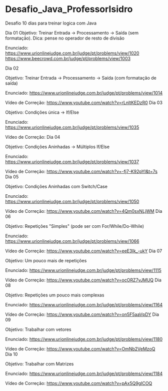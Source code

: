 # Desafio_Java_ProfessorIsidro
Desafio 10 dias para treinar logica com Java

Dia 01
Objetivo: Treinar Entrada -> Processamento -> Saída (sem formatação). Dica: pense no operador de resto de divisão

Enunciado: https://www.urionlinejudge.com.br/judge/pt/problems/view/1020
           https://www.beecrowd.com.br/judge/pt/problems/view/1003


Dia 02

Objetivo: Treinar Entrada -> Processamento -> Saída (com formatação de saída)

Enunciado: https://www.urionlinejudge.com.br/judge/pt/problems/view/1014

Vídeo de Correção: https://www.youtube.com/watch?v=rLnltKEDzR0
Dia 03

Objetivo: Condições única -> If/Else

Enunciado: https://www.urionlinejudge.com.br/judge/pt/problems/view/1035

Vídeo de Correção:
Dia 04

Objetivo: Condições Aninhadas -> Múltiplos If/Else

Enunciado: https://www.urionlinejudge.com.br/judge/pt/problems/view/1037

Vídeo de Correção: https://www.youtube.com/watch?v=-fj7-K92pYI&t=7s
Dia 05

Objetivo: Condições Aninhadas com Switch/Case

Enunciado: https://www.urionlinejudge.com.br/judge/pt/problems/view/1050

Vídeo de Correção: https://www.youtube.com/watch?v=4Qm0sxNLjWM
Dia 06

Objetivo: Repetições "Simples" (pode ser com For/While/Do-While)

Enunciado: https://www.urionlinejudge.com.br/judge/pt/problems/view/1066

Vídeo de Correção: https://www.youtube.com/watch?v=eeE3Ik_-ukY
Dia 07

Objetivo: Um pouco mais de repetições

Enunciado: https://www.urionlinejudge.com.br/judge/pt/problems/view/1115

Vídeo de Correção: https://www.youtube.com/watch?v=ocORZ7vJMUQ
Dia 08

Objetivo: Repetições um pouco mais complexas

Enunciado: https://www.urionlinejudge.com.br/judge/pt/problems/view/1164

Vídeo de Correção: https://www.youtube.com/watch?v=on5F5aaVpDY
Dia 09

Objetivo: Trabalhar com vetores

Enunciado: https://www.urionlinejudge.com.br/judge/pt/problems/view/1180

Vídeo de Correção: https://www.youtube.com/watch?v=OmNb2VeMzoQ
Dia 10

Objetivo: Trabalhar com Matrizes

Enunciado: https://www.urionlinejudge.com.br/judge/pt/problems/view/1184

Vídeo de Correção: https://www.youtube.com/watch?v=pAx5Q9gICOQ
